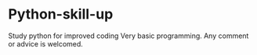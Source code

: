 # Python-skill-up
Study python for improved coding
Very basic programming. Any comment or advice is welcomed.
